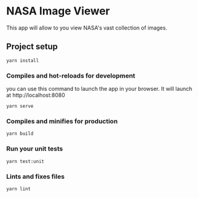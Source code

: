 # NASA Image Viewer

This app will allow to you view NASA's vast collection of images.

## Project setup
```
yarn install
```

### Compiles and hot-reloads for development
you can use this command to launch the app in your browser. It will launch at http://localhost:8080
```
yarn serve
```

### Compiles and minifies for production
```
yarn build
```

### Run your unit tests
```
yarn test:unit
```

### Lints and fixes files
```
yarn lint
```